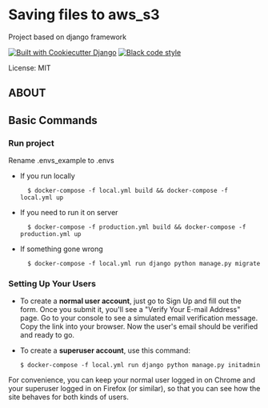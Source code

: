 
# Saving files to aws_s3

Project based on django framework

[![Built with Cookiecutter Django](https://img.shields.io/badge/built%20with-Cookiecutter%20Django-ff69b4.svg?logo=cookiecutter)](https://github.com/cookiecutter/cookiecutter-django/)
[![Black code style](https://img.shields.io/badge/code%20style-black-000000.svg)](https://github.com/ambv/black)

License: MIT

## ABOUT

## Basic Commands

### Run project

Rename .envs_example to .envs

- If you run locally

        $ docker-compose -f local.yml build && docker-compose -f local.yml up

- If you need to run it on server

        $ docker-compose -f production.yml build && docker-compose -f production.yml up
- If something gone wrong

        $ docker-compose -f local.yml run django python manage.py migrate


### Setting Up Your Users

- To create a **normal user account**, just go to Sign Up and fill out the form. Once you submit it, you'll see a "Verify Your E-mail Address" page. Go to your console to see a simulated email verification message. Copy the link into your browser. Now the user's email should be verified and ready to go.

- To create a **superuser account**, use this command:

      $ docker-compose -f local.yml run django python manage.py initadmin

For convenience, you can keep your normal user logged in on Chrome and your superuser logged in on Firefox (or similar), so that you can see how the site behaves for both kinds of users.